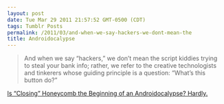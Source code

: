 ```yaml
---
layout: post
date: Tue Mar 29 2011 21:57:52 GMT-0500 (CDT)
tags: Tumblr Posts
permalink: /2011/03/and-when-we-say-hackers-we-dont-mean-the
title: Androidocalypse
---
```


> And when we say “hackers,” we don’t mean the script kiddies trying to steal your bank info; rather, we refer to the creative technologists and tinkerers whose guiding principle is a question: “What’s this button do?”

[Is “Closing” Honeycomb the Beginning of an Androidocalypse? Hardly.](http://mashable.com/2011/03/24/honeycomb-androidocalypse/)
